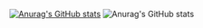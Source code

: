[![Anurag's GitHub stats](https://github-readme-stats.vercel.app/api?username=kyg0711)](https://github.com/anuraghazra/github-readme-stats)
![Anurag's GitHub stats](https://github-readme-stats.vercel.app/api?username=anuraghazra&show_icons=true&theme=dark)
